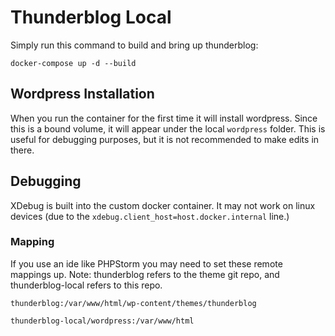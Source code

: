 # Thunderblog Local

Simply run this command to build and bring up thunderblog:
```
docker-compose up -d --build
```

## Wordpress Installation

When you run the container for the first time it will install wordpress. Since this is a bound volume, it will appear under the local `wordpress` folder. This is useful for debugging purposes, but it is not recommended to make edits in there.

## Debugging

XDebug is built into the custom docker container. It may not work on linux devices (due to the `xdebug.client_host=host.docker.internal` line.) 

### Mapping

If you use an ide like PHPStorm you may need to set these remote mappings up. Note: thunderblog refers to the theme git repo, and thunderblog-local refers to this repo.

`thunderblog:/var/www/html/wp-content/themes/thunderblog`

`thunderblog-local/wordpress:/var/www/html`

